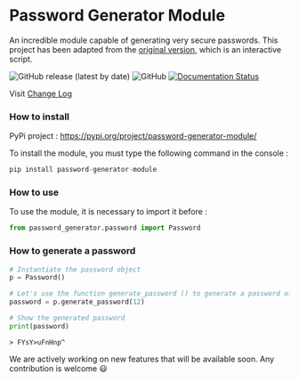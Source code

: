 # Password Generator Module
An incredible module capable of generating very secure passwords. 
This project has been adapted from the [original version](https://github.com/Mazzya/passwordgenerator), which is an interactive script.

![GitHub release (latest by date)](https://img.shields.io/github/v/release/mazzya/password-generator-module)
![GitHub](https://img.shields.io/github/license/mazzya/password-generator-module)
[![Documentation Status](https://readthedocs.org/projects/password-generator-module/badge/?version=latest)](https://password-generator-module.readthedocs.io/en/latest/?badge=latest)

Visit [Change Log](https://github.com/Frit-Apps/password-generator-module/blob/main/docs/CHANGELOG.md)

### How to install
PyPi project : https://pypi.org/project/password-generator-module/

To install the module, you must type the following command in the console :
```python
pip install password-generator-module
```
### How to use
To use the module, it is necessary to import it before :
```python
from password_generator.password import Password
```
### How to generate a password
```python
# Instantiate the password object
p = Password()

# Let's use the function generate_password () to generate a password of 12 characters
password = p.generate_password(12)

# Show the generated password
print(password)
```
```
> FYsY>uFnHnp^
```
We are actively working on new features that will be available soon. Any contribution is welcome 😃
